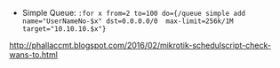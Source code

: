 - Simple Queue: `:for x from=2 to=100 do={/queue simple add name="UserNameNo-$x" dst=0.0.0.0/0  max-limit=256k/1M target="10.10.10.$x"}`






http://phallaccmt.blogspot.com/2016/02/mikrotik-schedulscript-check-wans-to.html

